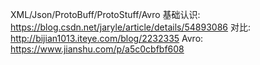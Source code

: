 XML/Json/ProtoBuff/ProtoStuff/Avro
基础认识: https://blog.csdn.net/jaryle/article/details/54893086
对比: http://bijian1013.iteye.com/blog/2232335
Avro: https://www.jianshu.com/p/a5c0cbfbf608
